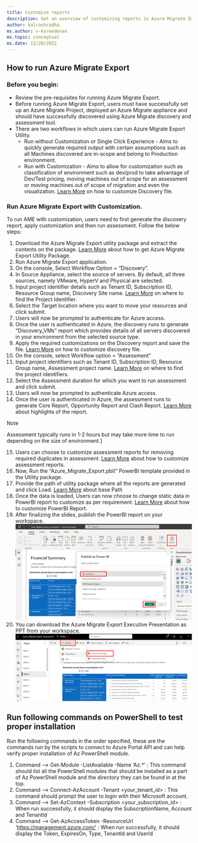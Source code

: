 ```yaml
---
title: Customize reports
description: Get an overview of customizing reports in Azure Migrate Export.
author: kalrashradha
ms.author: v-ksreedevan
ms.topic: conceptual
ms.date: 12/20/2022
---
```


## How to run Azure Migrate Export
### Before you begin: 
- Review the pre-requisites for running Azure Migrate Export.
- Before running Azure Migrate Export, users must have successfully set up an Azure Migrate Project, deployed an Azure Migrate appliance and should have successfully discovered using Azure Migrate discovery and assessment tool.
- There are two workflows in which users can run Azure Migrate Export Utility.
   - Run without Customization or Single Click Experience - Aims to quickly generate required output with certain assumptions such as all Machines discovered are in-scope and belong to Production environment.
   - Run with Customization - Aims to allow for customization such as classification of environment such as dev/prod to take advantage of Dev/Test pricing, moving machines out of scope for an assessment or moving machines out of scope of migration and even the visualization. [Learn More](#how-to-customize-discovery-report) on how to customize Discovery file.

### Run Azure Migrate Export with Customization.
To run AME with customization, users need to first generate the discovery report, apply customization and then run assessment. Follow the below steps:
1. Download the Azure Migrate Export utility package and extract the contents on the package. [Learn More](#how-to-get-azure-migrate-export-utility-package) about how to get Azure Migrate Export Utility Package.
2. Run Azure Migrate Export application.
3. On the console, Select Workflow Option = “Discovery”.
4. In Source Appliance, select the source of servers. By default, all three sources, namely VMware, HyperV and Physical are selected.
5. Input project identifier details such as Tenant ID, Subscription ID, Resource Group name, Discovery Site name. [Learn More](#how-to-find-project-discovery-and-assessment-parameters) on where to find the Project Identifier.
6. Select the Target location where  you want to move your resources and click submit.
7. Users will now be prompted to authenticate for Azure access.
8. Once the user is authenticated in Azure, the discovery runs to generate “Discovery_VMs” report which provides details of all servers discovered in your environment from the selected source type.
9. Apply the required customizations on the Discovery report and save the file. [Learn More](#how-to-customize-discovery-report) on how to customize discovery file.
10. On the console, select Workflow option = “Assessment”
11. Input project identifiers such as Tenant ID, Subscription ID, Resource Group name, Assessment project name. [Learn More](#how-to-find-project-discovery-and-assessment-parameters) on where to find the project identifiers.
12. Select the Assessment duration for which you want to run assessment and click submit.
13. Users will now be prompted to authenticate Azure access.
14. Once the user is authenticated in Azure, the assessment runs to generate Core Report, Opportunity Report and Clash Report. [Learn More](#discovery-and-assessment-report-analysis) about highlights of the report.
   > [!Note]
   > Assessment typically runs in 1-2 hours but may take more time to run depending on the size of environment.]
15. Users can choose to customize assessment reports for removing required duplicates in assessment. [Learn More](#how-to-customize-assessment-core-report) about how to customize assessment reports.
16. Now, Run the “Azure_Migrate_Export.pbit” PowerBI template provided in the Utility package.
17. Provide the path of utility package where all the reports are generated and click Load. [Learn More](#how-to--find-basepath) about base Path
18. Once the data is loaded, Users can now choose to change static data in PowerBI report to customize as per requirement. [Learn More](#how-to-customize-powerbi-report) about how to customize PowerBI Report.
19. After finalizing the slides, publish the PowerBI report on your workspace.
   ![Screenshot of PowerBI workspace.](./.media/workspace-report.png)
20. You can download the Azure Migrate Export Executive Presentation as PPT from your workspace.
   ![Screenshot of embed image option.](./.media/embed-image.png)

## Run following commands on PowerShell to test proper installation 
Run the following commands in the order specified, these are the commands run by the scripts to connect to Azure Portal API and can help verify proper installation of Az PowerShell module. 
1.	Command –> Get-Module -ListAvailable -Name ‘Az.*’ : This command should list all the PowerShell modules that should be installed as a part of Az PowerShell module and the directory they can be found in at the top. 
2.	Command –> Connect-AzAccount -Tenant <your_tenant_id> : This command should prompt the user to login with their Microsoft account. 
3.	Command –> Set-AzContext -Subscription <your_subscription_id> : When run successfully, it should display the SubscriptionName, Account and TenantId 
4.	Command –> Get-AzAccessToken -ResourceUrl ‘https://management.azure.com/’ : When run successfully, it should display the Token, ExpiresOn, Type, TenantId and UserId 